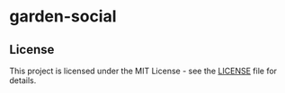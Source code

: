 # garden-social
 
 ## License

This project is licensed under the MIT License - see the [LICENSE](./LICENSE) file for details.
